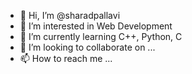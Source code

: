 - 👋 Hi, I’m @sharadpallavi
- 👀 I’m interested in Web Development 
- 🌱 I’m currently learning C++, Python, C 
- 💞️ I’m looking to collaborate on ...
- 📫 How to reach me ...

<!---
sharadpallavi/sharadpallavi is a ✨ special ✨ repository because its `README.md` (this file) appears on your GitHub profile.
You can click the Preview link to take a look at your changes.
--->
